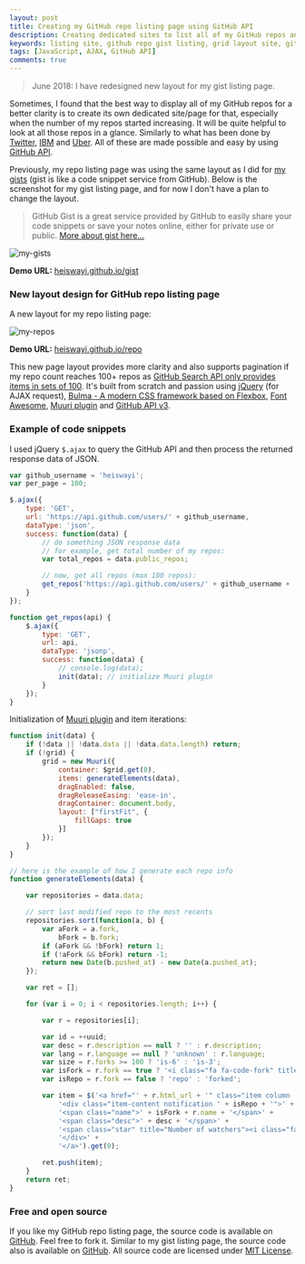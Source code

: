 ```yaml
---
layout: post
title: Creating my GitHub repo listing page using GitHub API
description: Creating dedicated sites to list all of my GitHub repos and gists for better clarity especially when the number of my repos and gists started increasing.
keywords: listing site, github repo gist listing, grid layout site, github api v3, muuri jquery plugin
tags: [JavaScript, AJAX, GitHub API]
comments: true
---
```


> June 2018: I have redesigned new layout for my gist listing page.

Sometimes, I found that the best way to display all of my GitHub repos for a better clarity is to create its own dedicated site/page for that, especially when the number of my repos  started increasing. It will be quite helpful to look at all those repos in a glance. Similarly to what has been done by [Twitter](https://twitter.github.io/), [IBM](https://ibm.github.io/) and [Uber](https://uber.github.io/). All of these are made possible and easy by using [GitHub API](https://developer.github.com/v3/).

Previously, my repo listing page was using the same layout as I did for [my gists](https://heiswayi.github.io/gist) (gist is like a code snippet service from GitHub). Below is the screenshot for my gist listing page, and for now I don't have a plan to change the layout.

> GitHub Gist is a great service provided by GitHub to easily share your code snippets or save your notes online, either for private use or public. [More about gist here...](https://help.github.com/articles/about-gists/)

![my-gists](http://i.imgur.com/5OpkLPM.png)

**Demo URL:** [heiswayi.github.io/gist](https://heiswayi.github.io/gist)

### New layout design for GitHub repo listing page

A new layout for my repo listing page:

![my-repos](http://i.imgur.com/KYNh11h.png)

**Demo URL:** [heiswayi.github.io/repo](http://heiswayi.github.io/repo)

This new page layout provides more clarity and also supports pagination if my repo count reaches 100+ repos as [GitHub Search API only provides items in sets of 100](https://developer.github.com/guides/traversing-with-pagination/). It's built from scratch and passion using [jQuery](https://jquery.com/) (for AJAX request), [Bulma - A modern CSS framework based on Flexbox](http://bulma.io/), [Font Awesome](http://fontawesome.io/), [Muuri plugin](https://haltu.github.io/muuri/) and [GitHub API v3](https://developer.github.com/v3/).

### Example of code snippets

I used jQuery `$.ajax` to query the GitHub API and then process the returned response data of JSON.

```js
var github_username = 'heiswayi';
var per_page = 100;

$.ajax({
    type: 'GET',
    url: 'https://api.github.com/users/' + github_username,
    dataType: 'json',
    success: function(data) {
        // do something JSON response data
        // for example, get total number of my repos:
        var total_repos = data.public_repos;

        // now, get all repos (max 100 repos):
        get_repos('https://api.github.com/users/' + github_username + '/repos?&per_page=' + per_page);
    }
});

function get_repos(api) {
    $.ajax({
        type: 'GET',
        url: api,
        dataType: 'jsonp',
        success: function(data) {
            // console.log(data);
            init(data); // initialize Muuri plugin
        }
    });
}
```

Initialization of [Muuri plugin](https://haltu.github.io/muuri/) and item iterations:

```js
function init(data) {
    if (!data || !data.data || !data.data.length) return;
    if (!grid) {
        grid = new Muuri({
            container: $grid.get(0),
            items: generateElements(data),
            dragEnabled: false,
            dragReleaseEasing: 'ease-in',
            dragContainer: document.body,
            layout: ["firstFit", {
                fillGaps: true
            }]
        });
    }
}

// here is the example of how I generate each repo info
function generateElements(data) {

    var repositories = data.data;

    // sort last modified repo to the most recents
    repositories.sort(function(a, b) {
        var aFork = a.fork,
            bFork = b.fork;
        if (aFork && !bFork) return 1;
        if (!aFork && bFork) return -1;
        return new Date(b.pushed_at) - new Date(a.pushed_at);
    });

    var ret = [];

    for (var i = 0; i < repositories.length; i++) {

        var r = repositories[i];

        var id = ++uuid;
        var desc = r.description == null ? '' : r.description;
        var lang = r.language == null ? 'unknown' : r.language;
        var size = r.forks >= 100 ? 'is-6' : 'is-3';
        var isFork = r.fork == true ? '<i class="fa fa-code-fork" title="Forked repository"></i> ' : '<i class="fa fa-github-alt" aria-hidden="true"></i> ';
        var isRepo = r.fork == false ? 'repo' : 'forked';

        var item = $('<a href="' + r.html_url + '" class="item column ' + size + '" title="Click to go to repository on GitHub...">' +
            '<div class="item-content notification ' + isRepo + '">' +
            '<span class="name">' + isFork + r.name + '</span>' +
            '<span class="desc">' + desc + '</span>' +
            '<span class="star" title="Number of watchers"><i class="fa fa-star" aria-hidden="true"></i> ' + r.watchers + '</span><span class="spacing-20"></span><span class="fork" title="Number of forks"><i class="fa fa-code-fork" aria-hidden="true"></i> ' + r.forks + '</span><span class="spacing-20"></span><span class="language" title="Major programming language"><i class="fa fa-code" aria-hidden="true"></i> ' + lang + '</span>' +
            '</div>' +
            '</a>').get(0);

        ret.push(item);
    }
    return ret;
}
```

### Free and open source

If you like my GitHub repo listing page, the source code is available on [GitHub](https://github.com/heiswayi/repo). Feel free to fork it. Similar to my gist listing page, the source code also is available on [GitHub](https://github.com/heiswayi/gist). All source code are licensed under [MIT License](https://heiswayi.github.io/mit-license).
